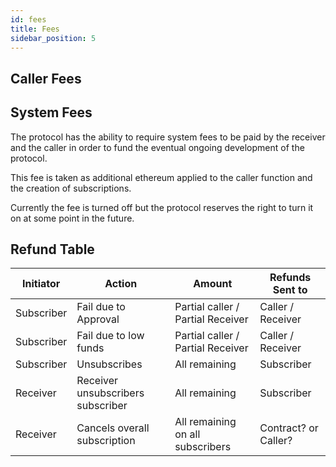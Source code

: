 ```yaml
---
id: fees
title: Fees
sidebar_position: 5
---
```


## Caller Fees

## System Fees

The protocol has the ability to require system fees to be paid by the receiver and the caller in order to fund the eventual ongoing development of the protocol. 

This fee is taken as additional ethereum applied to the caller function and the creation of subscriptions. 

Currently the fee is turned off but the protocol reserves the right to turn it on at some point in the future. 

## Refund Table

| Initiator | Action | Amount | Refunds Sent to |
|---|---|---|---|
| Subscriber | Fail due to Approval | Partial caller / Partial Receiver | Caller / Receiver |
| Subscriber | Fail due to low funds | Partial caller / Partial Receiver | Caller / Receiver |
| Subscriber | Unsubscribes | All remaining | Subscriber | 
| Receiver | Receiver unsubscribers subscriber | All remaining | Subscriber |
| Receiver | Cancels overall subscription | All remaining on all subscribers | Contract? or Caller? |


